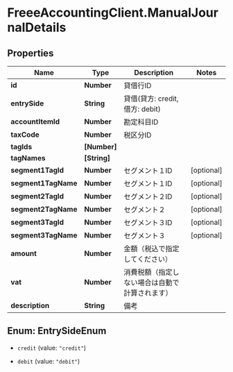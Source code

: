 # FreeeAccountingClient.ManualJournalDetails

## Properties
Name | Type | Description | Notes
------------ | ------------- | ------------- | -------------
**id** | **Number** | 貸借行ID | 
**entrySide** | **String** | 貸借(貸方: credit, 借方: debit) | 
**accountItemId** | **Number** | 勘定科目ID | 
**taxCode** | **Number** | 税区分ID | 
**tagIds** | **[Number]** |  | 
**tagNames** | **[String]** |  | 
**segment1TagId** | **Number** | セグメント１ID | [optional] 
**segment1TagName** | **Number** | セグメント１ID | [optional] 
**segment2TagId** | **Number** | セグメント２ID | [optional] 
**segment2TagName** | **Number** | セグメント２ | [optional] 
**segment3TagId** | **Number** | セグメント３ID | [optional] 
**segment3TagName** | **Number** | セグメント３ | [optional] 
**amount** | **Number** | 金額（税込で指定してください） | 
**vat** | **Number** | 消費税額（指定しない場合は自動で計算されます） | 
**description** | **String** | 備考 | 


<a name="EntrySideEnum"></a>
## Enum: EntrySideEnum


* `credit` (value: `"credit"`)

* `debit` (value: `"debit"`)




